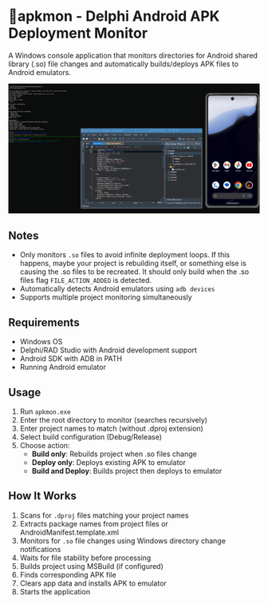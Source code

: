 # 👾apkmon - Delphi Android APK Deployment Monitor

A Windows console application that monitors directories for Android shared library (.so) file changes and automatically builds/deploys APK files to Android emulators.

![Demo](img/demo.gif)

## Notes

- Only monitors `.so` files to avoid infinite deployment loops. If this happens, maybe your project is rebuilding itself, or something else is causing the .so files to be recreated. It should only build when the .so files flag `FILE_ACTION_ADDED` is detected.
- Automatically detects Android emulators using `adb devices`
- Supports multiple project monitoring simultaneously

## Requirements

- Windows OS
- Delphi/RAD Studio with Android development support
- Android SDK with ADB in PATH
- Running Android emulator

## Usage

1. Run `apkmon.exe`
2. Enter the root directory to monitor (searches recursively)
3. Enter project names to match (without .dproj extension)
4. Select build configuration (Debug/Release)
5. Choose action:
   - **Build only**: Rebuilds project when .so files change
   - **Deploy only**: Deploys existing APK to emulator
   - **Build and Deploy**: Builds project then deploys to emulator

## How It Works

1. Scans for `.dproj` files matching your project names
2. Extracts package names from project files or AndroidManifest.template.xml
3. Monitors for `.so` file changes using Windows directory change notifications
4. Waits for file stability before processing
5. Builds project using MSBuild (if configured)
6. Finds corresponding APK file
7. Clears app data and installs APK to emulator
8. Starts the application
